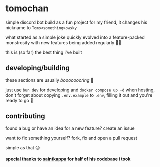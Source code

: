 # tomochan

simple discord bot build as a fun project for my friend, it changes his nickname to `Tomo<something>owsky`

what started as a simple joke quickly evolved into a feature-packed monstrosity with new features being added regularly 😵‍💫

this is (so far) the best thing i've built

## developing/building 

these sections are usually *boooooooring* 🥱

just use `bun dev` for developing and `docker compose up -d` when hosting, don't forget about copying `.env.example` to `.env`, filling it out and you're ready to go 🚀

## contributing

found a bug or have an idea for a new feature? create an issue

want to fix something yourself? fork, fix and open a pull request

simple as that 😉

#### special thanks to [saintkappa](https://github.com/theSaintKappa) for half of his codebase i took

